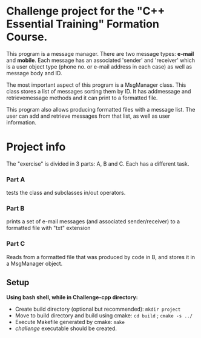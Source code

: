 # Challenge project for the "C++ Essential Training" Formation Course.

This program is a message manager. There are two message types: **e-mail** and **mobile**. Each message has an associated 'sender' and 'receiver' which is a user object type (phone no. or e-mail address in each case) as well as message body and ID.

The most important aspect of this program is a MsgManager class. This class stores a list of messages sorting them by ID. It has addmessage and retrievemessage methods and it can print to a formatted file.

This program also allows producing formatted files with a message list. The user can add and retrieve messages from that list, as well as user information.

# Project info
The "exercise" is divided in 3 parts: A, B and C. Each has a different task.



### Part A 
tests the class and subclasses in/out operators. 

### Part B
prints a set of e-mail messages (and associated sender/receiver) to a formatted file with "txt" extension

### Part C
Reads from a formatted file that was produced by code in B, and stores it in a MsgManager object.


## Setup
**Using bash shell, while in Challenge-cpp directory:**

* Create build directory (optional but recommended): ```mkdir project```
* Move to build directory and build using cmake: ```cd build``` ; ```cmake -s ../ ```
* Execute Makefile generated by cmake: ```make```
* *challenge* executable should be created.



